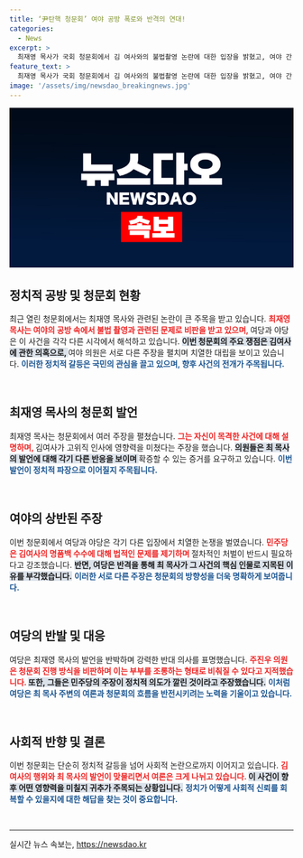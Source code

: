 ```yaml
---
title: ‘尹탄핵 청문회’ 여야 공방 폭로와 반격의 연대!
categories:
  - News
excerpt: >
  최재영 목사가 국회 청문회에서 김 여사와의 불법촬영 논란에 대한 입장을 밝혔고, 여야 간 격렬한 공방이 이어졌다. 김 여사의 부부 관계에 대한 의혹도 제기돼 국민의 관심이 집중되고 있다.
feature_text: >
  최재영 목사가 국회 청문회에서 김 여사와의 불법촬영 논란에 대한 입장을 밝혔고, 여야 간 격렬한 공방이 이어졌다. 김 여사의 부부 관계에 대한 의혹도 제기돼 국민의 관심이 집중되고 있다.
image: '/assets/img/newsdao_breakingnews.jpg'
---
```


<p><img src="/assets/img/newsdao_breakingnews.jpg" alt="pcversion 속보" /></p>

<h2 data-ke-size="size26">정치적 공방 및 청문회 현황</h2>

<p data-ke-size="size16">최근 열린 청문회에서는 최재영 목사와 관련된 논란이 큰 주목을 받고 있습니다. <b><span style="color: #ee2323;">최재영 목사는 여야의 공방 속에서 불법 촬영과 관련된 문제로 비판을 받고 있으며, </span></b>여당과 야당은 이 사건을 각각 다른 시각에서 해석하고 있습니다. <b><span style="background-color: #21538527;">이번 청문회의 주요 쟁점은 김여사에 관한 의혹으로, </span></b>여야 의원은 서로 다른 주장을 펼치며 치열한 대립을 보이고 있습니다. <b><span style="color: #1a5490;">이러한 정치적 갈등은 국민의 관심을 끌고 있으며, 향후 사건의 전개가 주목됩니다.</span></b></p>

<p data-ke-size="size16">&nbsp;</p>

<h2 data-ke-size="size26">최재영 목사의 청문회 발언</h2>

<p data-ke-size="size16">최재영 목사는 청문회에서 여러 주장을 펼쳤습니다. <b><span style="color: #ee2323;">그는 자신이 목격한 사건에 대해 설명하며, </span></b>김여사가 고위직 인사에 영향력을 미쳤다는 주장을 했습니다. <b><span style="background-color: #21538527;">의원들은 최 목사의 발언에 대해 각기 다른 반응을 보이며 </span></b>확증할 수 있는 증거를 요구하고 있습니다. <b><span style="color: #1a5490;">이번 발언이 정치적 파장으로 이어질지 주목됩니다.</span></b></p>

<p data-ke-size="size16">&nbsp;</p>

<h2 data-ke-size="size26">여야의 상반된 주장</h2>

<p data-ke-size="size16">이번 청문회에서 여당과 야당은 각기 다른 입장에서 치열한 논쟁을 벌였습니다. <b><span style="color: #ee2323;">민주당은 김여사의 명품백 수수에 대해 법적인 문제를 제기하며 </span></b>절차적인 처벌이 반드시 필요하다고 강조했습니다. <b><span style="background-color: #21538527;">반면, 여당은 반격을 통해 최 목사가 그 사건의 핵심 인물로 지목된 이유를 부각했습니다.</span></b> <b><span style="color: #1a5490;">이러한 서로 다른 주장은 청문회의 방향성을 더욱 명확하게 보여줍니다.</span></b></p>

<p data-ke-size="size16">&nbsp;</p>

<h2 data-ke-size="size26">여당의 반발 및 대응</h2>

<p data-ke-size="size16">여당은 최재영 목사의 발언을 반박하며 강력한 반대 의사를 표명했습니다. <b><span style="color: #ee2323;">주진우 의원은 청문회 진행 방식을 비판하며 이는 부부를 조롱하는 형태로 비춰질 수 있다고 지적했습니다. </span></b><b><span style="background-color: #21538527;">또한, 그들은 민주당의 주장이 정치적 의도가 깔린 것이라고 주장했습니다.</span></b> <b><span style="color: #1a5490;">이처럼 여당은 최 목사 주변의 여론과 청문회의 흐름을 반전시키려는 노력을 기울이고 있습니다.</span></b></p>

<p data-ke-size="size16">&nbsp;</p>

<h2 data-ke-size="size26">사회적 반향 및 결론</h2>

<p data-ke-size="size16">이번 청문회는 단순히 정치적 갈등을 넘어 사회적 논란으로까지 이어지고 있습니다. <b><span style="color: #ee2323;">김여사의 행위와 최 목사의 발언이 맞물리면서 여론은 크게 나뉘고 있습니다. </span></b><b><span style="background-color: #21538527;">이 사건이 향후 어떤 영향력을 미칠지 귀추가 주목되는 상황입니다.</span></b> <b><span style="color: #1a5490;">정치가 어떻게 사회적 신뢰를 회복할 수 있을지에 대한 해답을 찾는 것이 중요합니다.</span></b></p>

<p data-ke-size="size16">&nbsp;</p>

<hr />
실시간 뉴스 속보는, <a href="https://newsdao.kr" rel="dofollow">https://newsdao.kr</a>



